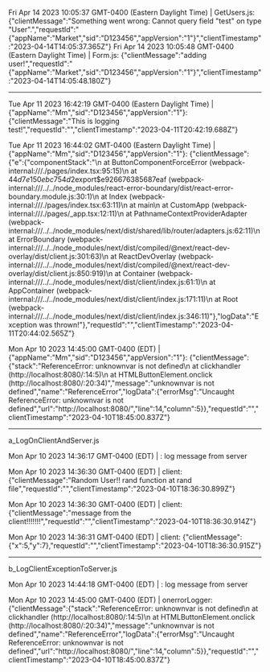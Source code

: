 
Fri Apr 14 2023 10:05:37 GMT-0400 (Eastern Daylight Time) | GetUsers.js: {"clientMessage":"Something went wrong: Cannot query field \"test\" on type \"User\".","requestId":"{\"appName\":\"Market\",\"sid\":\"D123456\",\"appVersion\":\"1\"}","clientTimestamp":"2023-04-14T14:05:37.365Z"}
Fri Apr 14 2023 10:05:48 GMT-0400 (Eastern Daylight Time) | Form.js: {"clientMessage":"adding user!","requestId":"{\"appName\":\"Market\",\"sid\":\"D123456\",\"appVersion\":\"1\"}","clientTimestamp":"2023-04-14T14:05:48.180Z"}


*************************************

Tue Apr 11 2023 16:42:19 GMT-0400 (Eastern Daylight Time) | {"appName":"Mm","sid":"D123456","appVersion":"1"}: {"clientMessage":"This is logging test!","requestId":"","clientTimestamp":"2023-04-11T20:42:19.688Z"}

Tue Apr 11 2023 16:44:02 GMT-0400 (Eastern Daylight Time) | {"appName":"Mm","sid":"D123456","appVersion":"1"}: {"clientMessage":{"e":{"componentStack":"\n    at ButtonComponentForceError (webpack-internal:///./pages/index.tsx:95:15)\n    at $44d7e150ebc754d2$export$e926676385687eaf (webpack-internal:///../../node_modules/react-error-boundary/dist/react-error-boundary.module.js:30:1)\n    at Index (webpack-internal:///./pages/index.tsx:63:11)\n    at main\n    at CustomApp (webpack-internal:///./pages/_app.tsx:12:11)\n    at PathnameContextProviderAdapter (webpack-internal:///../../node_modules/next/dist/shared/lib/router/adapters.js:62:11)\n    at ErrorBoundary (webpack-internal:///../../node_modules/next/dist/compiled/@next/react-dev-overlay/dist/client.js:301:63)\n    at ReactDevOverlay (webpack-internal:///../../node_modules/next/dist/compiled/@next/react-dev-overlay/dist/client.js:850:919)\n    at Container (webpack-internal:///../../node_modules/next/dist/client/index.js:61:1)\n    at AppContainer (webpack-internal:///../../node_modules/next/dist/client/index.js:171:11)\n    at Root (webpack-internal:///../../node_modules/next/dist/client/index.js:346:11)"},"logData":"Exception was thrown!"},"requestId":"","clientTimestamp":"2023-04-11T20:44:02.565Z"}

Mon Apr 10 2023 14:45:00 GMT-0400 (EDT) | {"appName":"Mm","sid":"D123456","appVersion":"1"}: {"clientMessage":{"stack":"ReferenceError: unknownvar is not defined\n    at clickhandler (http://localhost:8080/:14:5)\n    at HTMLButtonElement.onclick (http://localhost:8080/:20:34)","message":"unknownvar is not defined","name":"ReferenceError","logData":{"errorMsg":"Uncaught ReferenceError: unknownvar is not defined","url":"http://localhost:8080/","line":14,"column":5}},"requestId":"","clientTimestamp":"2023-04-10T18:45:00.837Z"}

********************************

a_LogOnClientAndServer.js 

Mon Apr 10 2023 14:36:17 GMT-0400 (EDT) | : log message from server

Mon Apr 10 2023 14:36:30 GMT-0400 (EDT) | client: {"clientMessage":"Random User!! rand function at rand file","requestId":"","clientTimestamp":"2023-04-10T18:36:30.899Z"}

Mon Apr 10 2023 14:36:30 GMT-0400 (EDT) | client: {"clientMessage":"message from the client!!!!!!!","requestId":"","clientTimestamp":"2023-04-10T18:36:30.914Z"}

Mon Apr 10 2023 14:36:31 GMT-0400 (EDT) | client: {"clientMessage":{"x":5,"y":7},"requestId":"","clientTimestamp":"2023-04-10T18:36:30.915Z"}


******************************

b_LogClientExceptionToServer.js 

Mon Apr 10 2023 14:44:18 GMT-0400 (EDT) | : log message from server

Mon Apr 10 2023 14:45:00 GMT-0400 (EDT) | onerrorLogger: {"clientMessage":{"stack":"ReferenceError: unknownvar is not defined\n    at clickhandler (http://localhost:8080/:14:5)\n    at HTMLButtonElement.onclick (http://localhost:8080/:20:34)","message":"unknownvar is not defined","name":"ReferenceError","logData":{"errorMsg":"Uncaught ReferenceError: unknownvar is not defined","url":"http://localhost:8080/","line":14,"column":5}},"requestId":"","clientTimestamp":"2023-04-10T18:45:00.837Z"}
